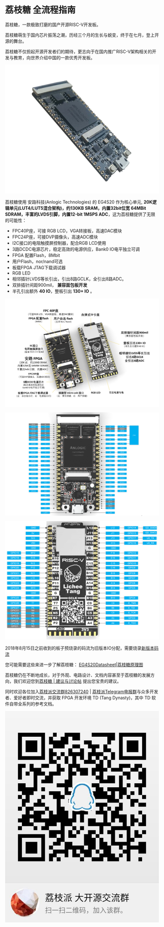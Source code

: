 # 荔枝糖 全流程指南


荔枝糖，一款极致打磨的国产开源RISC-V开发板。

荔枝糖萌生于国内芯片振荡之潮，历经三个月的生长与蜕变，终于在七月，登上开源的舞台。

荔枝糖不仅担起开源开发者们的期待，更志向于在国内推广RISC-V架构相关的开发与教育，向世界介绍中国的一款优秀开发板。

![](./../assets/material.png)


荔枝糖使用 安路科技(Anlogic Technologies) 的 EG4S20 作为核心单元, **20K逻辑单元(LUT4/LUT5混合架构)，约130KB SRAM，内置32bit位宽 64MBit SDRAM，丰富的LVDS引脚，内置12-bit 1MSPS ADC**，这为荔枝糖提供了无限的可能性：
-   FPC40P座，可接 RGB LCD，VGA转接板，高速DAC模块
-   FPC24P座，可接DVP摄像头，高速ADC模块
-   I2C接口的电阻触摸屏控制器，配合RGB LCD使用
-   3路DCDC电源芯片，稳定高效的电源供应，Bank0 IO电平独立可调
-   FPGA 配置Flash，8Mbit
-   用户Flash，nor/nand可选
-   板载FPGA JTAG下载调试器
-   RGB LED
-   相邻插针LVDS等长引出，引出8路GCLK，全引出8路ADC。
-   双排插针间距900mil， **兼容面包板开发** 
-   半孔引出额外 **40 IO**，整板引出 **130+ IO** 。

![荔枝糖资源图](./../assets./../assets./../assets/E203_function.png)


![荔枝糖引脚图(旧板,底面丝印较小版本)](./../assets./../assets/E203_pin.png)


![ 荔枝派引脚图(新板,底面丝印较大版本)](./../assets/Lichee-tang_NewIoMap.png)


2018年8月15日之前收到的板子预烧录的码流为旧版本IO分配，需要烧录[新版本码流](./../assets/LicheeTangNewIoMap_BitStream.bit)

您可能需要这些来进一步了解荔枝糖： 
[EG4S20Datasheet](https://dl.sipeed.com/shareURL/TANG/Primer/HDK/Datasheet/EG4S20_DataSheet_V1.4.pdf)|[荔枝糖原理图](https://dl.sipeed.com/fileList/TANG/Primer/HDK/LicheeTang_RV(Schematic).pdf)

荔枝糖仍在不断地成长，对于外观、电路设计、文档内容甚至于荔枝糖的发展方向，我们欢迎您到[荔枝糖 | 建议与讨论帖](https://bbs.sipeed.com/category/3?search_ids=3&search_ids=36&search_ids=28&search_ids=31&search_ids=30) 提出您宝贵的建议。

同时欢迎各位加入[荔枝派交流群826307240](https://jq.qq.com/?_wv=1027&k=5uWO21P) | [荔枝派Telegram电报群](https://t.me/sipeed)与众多开发者、爱好者即时交流，并获取 FPGA 开发环境 TD (Tang Dynasty)，其中 TD 软件自带全系列的参考文档。

![](./../assets/QQ_Group_2.jpg)
